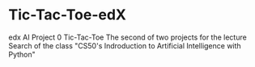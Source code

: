 # Tic-Tac-Toe-edX
edx AI Project 0 Tic-Tac-Toe
The second of two projects for the lecture Search of the class "CS50's Indroduction to Artificial Intelligence with Python"
